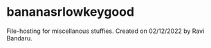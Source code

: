 # bananasrlowkeygood
File-hosting for miscellanous stuffies. Created on 02/12/2022 by Ravi Bandaru.
